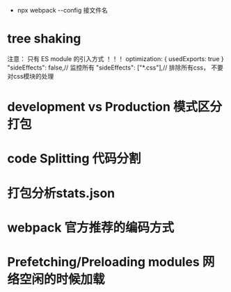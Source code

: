 - npx webpack --config 接文件名
# tree shaking
注意： 只有 ES module 的引入方式 ！！！
  optimization: {
    usedExports: true
  }
  "sideEffects": false,// 监控所有
  "sideEffects": ["*.css"],// 排除所有css， 不要对css模块的处理

# development vs Production 模式区分打包

# code Splitting 代码分割

# 打包分析stats.json

# webpack 官方推荐的编码方式

# Prefetching/Preloading modules 网络空闲的时候加载
